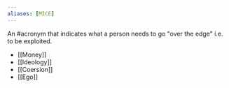 ```yaml
---
aliases: [MICE]
---
```


An #acronym that indicates what a person needs to go "over the edge" i.e. to be exploited.

- [[Money]]
- [[Ideology]]
- [[Coersion]]
- [[Ego]]
